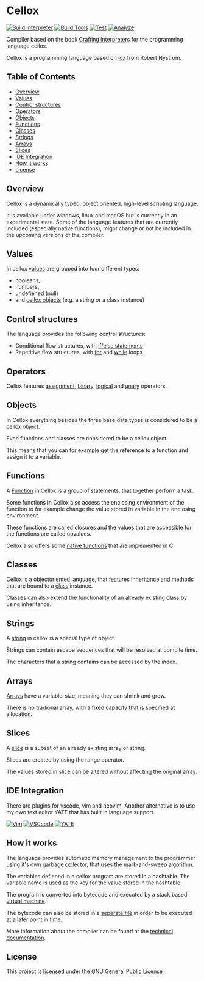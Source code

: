 # Cellox

[![Build Interpreter](https://github.com/FrederikTobner/Cellox/actions/workflows/build_compiler.yml/badge.svg)](https://github.com/FrederikTobner/Cellox/actions/workflows/build_compiler.yml)
[![Build Tools](https://github.com/FrederikTobner/Cellox/actions/workflows/build_tools.yml/badge.svg)](https://github.com/FrederikTobner/Cellox/actions/workflows/build_tools.yml)
[![Test](https://github.com/FrederikTobner/Cellox/actions/workflows/tests.yml/badge.svg)](https://github.com/FrederikTobner/Cellox/actions/workflows/tests.yml)
[![Analyze](https://github.com/FrederikTobner/Cellox/actions/workflows/codeql.yml/badge.svg)](https://github.com/FrederikTobner/Cellox/actions/workflows/codeql.yml)

Compiler based on the book [Crafting interpreters](https://craftinginterpreters.com/contents.html) for the programming language cellox.

Cellox is a programming language based on [lox](https://craftinginterpreters.com/the-lox-language.html) from Robert Nystrom.

## Table of Contents

* [Overview](#overview)
* [Values](#values)
* [Control structures](#control-structures)
* [Operators](#operators)
* [Objects](#objects)
* [Functions](#functions)
* [Classes](#classes)
* [Strings](#strings)
* [Arrays](#arrays)
* [Slices](#slices)
* [IDE Integration](#ide-integration)
* [How it works](#how-it-works)
* [License](#license)

## Overview

Cellox is a dynamically typed, object oriented, high-level scripting language.

It is available under windows, linux and macOS but is currently in an experimental state. Some of the language features that are currently included (especially native functions), might change or not be included in the upcoming versions of the compiler.

## Values

In cellox [values](https://github.com/FrederikTobner/Cellox/wiki/Values) are grouped into four different types:

* booleans,
* numbers,
* undefiened (null)
* and [cellox objects](https://github.com/FrederikTobner/Cellox#objects) (e.g. a string or a class instance)

## Control structures

The language provides the following control structures:

* Conditional flow structures, with [if/else statements](https://github.com/FrederikTobner/Cellox/wiki/if-else-statements)
* Repetitive flow structures, with [for](https://github.com/FrederikTobner/Cellox/wiki/For) and [while](https://github.com/FrederikTobner/Cellox/wiki/While) loops

## Operators

Cellox features [assignment](https://github.com/FrederikTobner/Cellox/wiki/Operators#assignment-operators), [binary](https://github.com/FrederikTobner/Cellox/wiki/Operators#binary-operators), [logical](https://github.com/FrederikTobner/Cellox/wiki/Operators#logical-operators) and [unary](https://github.com/FrederikTobner/Cellox/wiki/Operators#unary-operators) operators.

## Objects

In Cellox everything besides the three base data types is considered to be a cellox [object](https://github.com/FrederikTobner/Cellox/wiki/Objects).

Even functions and classes are considered to be a cellox object.

This means that you can for example get the reference to a function and assign it to a variable.

## Functions

A [Function](https://github.com/FrederikTobner/Cellox/wiki/Functions) in Cellox is a group of statements, that together perform a task.

Some functions in Cellox also access the enclosing environment of the function to for example change the value stored in variable in the enclosing environment.

These functions are called closures and the values that are accessible for the functions are called upvalues.

Cellox also offers some [native functions](https://github.com/FrederikTobner/Cellox/wiki/Native-Functions) that are implemented in C.

## Classes

Cellox is a objectoriented language, that features inheritance and methods that are bound to a [class](https://github.com/FrederikTobner/Cellox/wiki/Classes) instance.

Classes can also extend the functionality of an already existing class by using inheritance.

## Strings

A [string](https://github.com/FrederikTobner/Cellox/wiki/Strings) in cellox is a special type of object.

Strings can contain escape sequences that will be resolved at compile time.

The characters that a string contains can be accessed by the index.

## Arrays

[Arrays](https://github.com/FrederikTobner/Cellox/wiki/Arrays) have a variable-size, meaning they can shrink and grow.

There is no tradional array, with a fixed capacity that is specified at allocation.

## Slices

A [slice](https://github.com/FrederikTobner/Cellox/wiki/Slices) is a subset of an already existing array or string.

Slices are created by using the range operator.

The values stored in slice can be altered without affecting the original array.

## IDE Integration

There are plugins for vscode, vim and neovim. Another alternative is to use my own text editor YATE that has built in language support.

[![Vim](https://github-readme-stats-beryl-phi.vercel.app/api/pin/?username=FrederikTobner&repo=cellox.vim&theme=dark)](https://github.com/FrederikTobner/cellox.vim)
[![VSCcode](https://github-readme-stats-beryl-phi.vercel.app/api/pin/?username=FrederikTobner&repo=vscode-cellox&theme=dark)](https://github.com/FrederikTobner/vscode-cellox)
[![YATE](https://github-readme-stats-beryl-phi.vercel.app/api/pin/?username=FrederikTobner&repo=YATE&theme=dark)](https://github.com/FrederikTobner/YATE)

## How it works

The language provides automatic memory management to the programmer using it's own [garbage collector](https://github.com/FrederikTobner/Cellox/wiki/Garbage-Collector), that uses the mark-and-sweep algorithm.

The variables defiened in a cellox program are stored in a hashtable. The variable name is used as the key for the value stored in the hashtable.

The program is converted into bytecode and executed by a stack based [virtual machine](https://github.com/FrederikTobner/Cellox/wiki/Virtual-Machine).

The bytecode can also be stored in a [seperate file](https://github.com/FrederikTobner/Cellox/wiki/Chunk-Files) in order to be executed at a later point in time.

More information about the compiler can be found at the [technical documentation](https://frederiktobner.github.io/Cellox/).

## License

This project is licensed under the [GNU General Public License](LICENSE)
